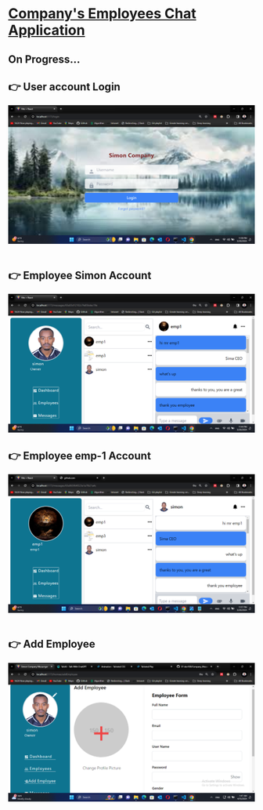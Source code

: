 # <u>Company's Employees Chat Application</u>

## On Progress...

 ## :point_right: User account Login
![This is an alt text.](appLog.png)
<br>
<br>
 ## :point_right: Employee Simon Account 
  ![This is an alt text.](app-1.png)
<br>
## :point_right: Employee emp-1 Account
  ![This is an alt text.](app-2.png)  
<br>
## :point_right: Add Employee
  ![This is an alt text.](addEmp.png)
 
